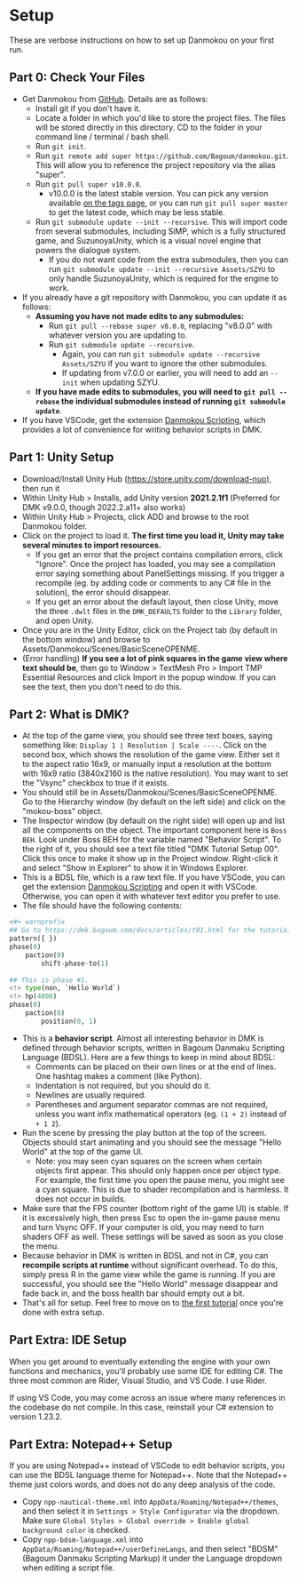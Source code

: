 # Setup

These are verbose instructions on how to set up Danmokou on your first run. 

## Part 0: Check Your Files

- Get Danmokou from [GitHub](https://github.com/Bagoum/danmokou). Details are as follows:
  - Install git if you don't have it.
  - Locate a folder in which you'd like to store the project files. The files will be stored directly in this directory. CD to the folder in your command line / terminal / bash shell.
  - Run `git init`.
  - Run `git remote add super https://github.com/Bagoum/danmokou.git`. This will allow you to reference the project repository via the alias "super".
  - Run `git pull super v10.0.0`.
    - v10.0.0 is the latest stable version. You can pick any version available [on the tags page](https://github.com/Bagoum/danmokou/tags), or you can run `git pull super master` to get the latest code, which may be less stable.
  - Run `git submodule update --init --recursive`. This will import code from several submodules, including SiMP, which is a fully structured game, and SuzunoyaUnity, which is a visual novel engine that powers the dialogue system.
    - If you do not want code from the extra submodules, then you can run `git submodule update --init --recursive Assets/SZYU` to only handle SuzunoyaUnity, which is required for the engine to work.
- If you already have a git repository with Danmokou, you can update it as follows:
  - **Assuming you have not made edits to any submodules:**
    - Run `git pull --rebase super v8.0.0`, replacing "v8.0.0" with whatever version you are updating to.
    - Run `git submodule update --recursive`.
      - Again, you can run `git submodule update --recursive Assets/SZYU` if you want to ignore the other submodules.
      - If updating from v7.0.0 or earlier, you will need to add an `--init` when updating SZYU.
  - **If you have made edits to submodules, you will need to `git pull --rebase` the individual submodules instead of running `git submodule update`**.
- If you have VSCode, get the extension [Danmokou Scripting](https://marketplace.visualstudio.com/items?itemName=Bagoum.dmkscripting), which provides a lot of convenience for writing behavior scripts in DMK. 

## Part 1: Unity Setup

- Download/Install Unity Hub (https://store.unity.com/download-nuo), then run it
- Within Unity Hub > Installs, add Unity version **2021.2.1f1** (Preferred for DMK v9.0.0, though 2022.2.a11+ also works)
- Within Unity Hub > Projects, click ADD and browse to the root Danmokou folder. 
- Click on the project to load it. **The first time you load it, Unity may take several minutes to import resources.**
  - If you get an error that the project contains compilation errors, click "Ignore". Once the project has loaded, you may see a compilation error saying something about PanelSettings missing. If you trigger a recompile (eg. by adding code or comments to any C# file in the solution), the error should disappear.
  - If you get an error about the default layout, then close Unity, move the three `.dwlt` files in the `DMK_DEFAULTS` folder to the `Library` folder, and open Unity.
- Once you are in the Unity Editor, click on the Project tab (by default in the bottom window) and browse to Assets/Danmokou/Scenes/BasicSceneOPENME.
- (Error handling) **If you see a lot of pink squares in the game view where text should be**, then go to Window > TextMesh Pro > Import TMP Essential Resources and click Import in the popup window. If you can see the text, then you don't need to do this.

## Part 2: What is DMK?

- At the top of the game view, you should see three text boxes, saying something like: `Display 1 | Resolution | Scale ----`. Click on the second box, which shows the resolution of the game view. Either set it to the aspect ratio 16x9, or manually input a resolution at the bottom with 16x9 ratio (3840x2160 is the native resolution). You may want to set the "Vsync" checkbox to true if it exists.
- You should still be in Assets/Danmokou/Scenes/BasicSceneOPENME. Go to the Hierarchy window (by default on the left side) and click on the "mokou-boss" object.
- The Inspector window (by default on the right side) will open up and list all the components on the object. The important component here is `Boss BEH`. Look under Boss BEH for the variable named "Behavior Script". To the right of it, you should see a text file titled "DMK Tutorial Setup 00". Click this once to make it show up in the Project window. Right-click it and select "Show in Explorer" to show it in Windows Explorer.
- This is a BDSL file, which is a raw text file. If you have VSCode, you can get the extension [Danmokou Scripting](https://marketplace.visualstudio.com/items?itemName=Bagoum.dmkscripting) and open it with VSCode. Otherwise, you can open it with whatever text editor you prefer to use.
- The file should have the following contents:

```python
<#> warnprefix
## Go to https://dmk.bagoum.com/docs/articles/t01.html for the tutorial. 
pattern({ })
phase(0)
	paction(0)
		shift-phase-to(1)
		
## This is phase #1. 
<!> type(non, `Hello World`)
<!> hp(4000)
phase(0)
	paction(0)
		position(0, 1)
```

- This is a **behavior script**. Almost all interesting behavior in DMK is defined through behavior scripts, written in Bagoum Danmaku Scripting Language (BDSL). Here are a few things to keep in mind about BDSL:
  - Comments can be placed on their own lines or at the end of lines. One hashtag makes a comment (like Python).
  - Indentation is not required, but you should do it.
  - Newlines are usually required.
  - Parentheses and argument separator commas are not required, unless you want infix mathematical operators (eg. `(1 + 2)` instead of `+ 1 2`).
- Run the scene by pressing the play button at the top of the screen. Objects should start animating and you should see the message "Hello World" at the top of the game UI. 
  - Note: you may seen cyan squares on the screen when certain objects first appear. This should only happen once per object type. For example, the first time you open the pause menu, you might see a cyan square. This is due to shader recompilation and is harmless. It does not occur in builds.
- Make sure that the FPS counter (bottom right of the game UI) is stable. If it is excessively high, then press Esc to open the in-game pause menu and turn Vsync OFF. If your computer is old, you may need to turn shaders OFF as well. These settings will be saved as soon as you close the menu.
- Because behavior in DMK is written in BDSL and not in C#, you can **recompile scripts at runtime** without significant overhead. To do this, simply press R in the game view while the game is running. If you are successful, you should see the "Hello World" message disappear and fade back in, and the boss health bar should empty out a bit. 
- That's all for setup. Feel free to move on to [the first tutorial](t01.md) once you're done with extra setup.

## Part Extra: IDE Setup

When you get around to eventually extending the engine with your own functions and mechanics, you'll probably use some IDE for editing C#. The three most common are Rider, Visual Studio, and VS Code. I use Rider.

If using VS Code, you may come across an issue where many references in the codebase do not compile. In this case, reinstall your C# extension to version 1.23.2. 

## Part Extra: Notepad++ Setup

If you are using Notepad++ instead of VSCode to edit behavior scripts, you can use the BDSL language theme for Notepad++. Note that the Notepad++ theme just colors words, and does not do any deep analysis of the code.

- Copy `npp-nautical-theme.xml` into `AppData/Roaming/Notepad++/themes`, and then select it in `Settings > Style Configurator` via the dropdown. Make sure `Global Styles > Global override > Enable global background color` is checked.
- Copy `npp-bdsm-language.xml` into `AppData/Roaming/Notepad++/userDefineLangs`, and then select "BDSM" (Bagoum Danmaku Scripting Markup) it under the Language dropdown when editing a script file.